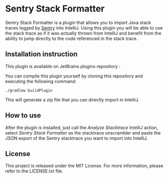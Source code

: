 # Sentry Stack Formatter

Sentry Stack Formatter is a plugin that allows you to import Java stack traces logged by [Sentry](https://getsentry.com/)
into IntelliJ.
Using this plugin you will be able to use the stack trace as if it was actually thrown from IntelliJ and benefit from
the ability to jump directly to the code referenced in the stack trace.

## Installation instruction

This plugin is available on JetBrains plugins repository : <TBD>

You can compile this plugin yourself by cloning this repository and executing the following command:
```
./gradlew buildPlugin
```

This will generate a zip file that you can directly import in IntelliJ.

## How to use

After the plugin is installed, just call the _Analyze Stacktrace_ IntelliJ action, select _Sentry Stack Formatter_ as
the stacktrace unscrambler and paste the JSON export of the Sentry stacktrace you want to import into IntelliJ.

## License

This project is released under the MIT License. For more information, please refer to the LICENSE.txt file.